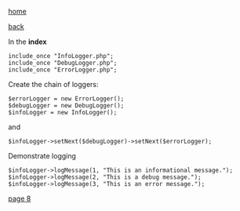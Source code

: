 [home](./page01.md)

[back](./page06.md)

In the **index**

```
include_once "InfoLogger.php";
include_once "DebugLogger.php";
include_once "ErrorLogger.php";
```

Create the chain of loggers:
```
$errorLogger = new ErrorLogger();
$debugLogger = new DebugLogger();
$infoLogger = new InfoLogger();
```
 and
``` 
$infoLogger->setNext($debugLogger)->setNext($errorLogger);
```
 Demonstrate logging
 
```
$infoLogger->logMessage(1, "This is an informational message.");
$infoLogger->logMessage(2, "This is a debug message.");
$infoLogger->logMessage(3, "This is an error message.");
```


[page 8](./page08.md)
